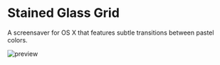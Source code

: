 # Stained Glass Grid

A screensaver for OS X that features subtle transitions between pastel colors.

![preview](https://raw.github.com/willurd/stained-glass-grid/master/images/preview.png)

